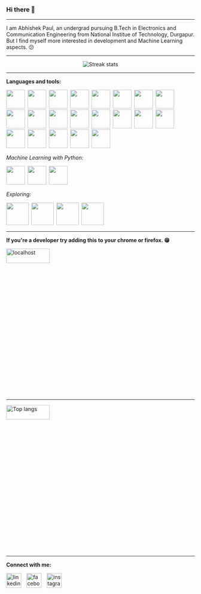 ### Hi there 👋

---

I am Abhishek Paul, an undergrad pursuing B.Tech in Electronics and Communication Engineering from National Institue of Technology, Durgapur. But I find myself more interested in development and Machine Learning aspects. :confused:

---

<p align=center>
  <img src="https://github-readme-streak-stats.herokuapp.com/?user=abhishekpawl&theme=dark" alt="Streak stats"/>
</p>

---

**Languages and tools:**

<img height="50" src="https://cdn.jsdelivr.net/gh/devicons/devicon/icons/cplusplus/cplusplus-original.svg" />&ensp;<img height="50" src="https://cdn.jsdelivr.net/gh/devicons/devicon/icons/java/java-original-wordmark.svg" />&ensp;<img height="50" src="https://cdn.jsdelivr.net/gh/devicons/devicon/icons/python/python-original.svg" />&ensp;<img height="50" src="https://cdn.jsdelivr.net/gh/devicons/devicon/icons/html5/html5-original.svg" />&ensp;<img height="50" src="https://cdn.jsdelivr.net/gh/devicons/devicon/icons/css3/css3-original.svg" />&ensp;<img height="50" src="https://cdn.jsdelivr.net/gh/devicons/devicon/icons/bootstrap/bootstrap-original.svg" />&ensp;<img height="50" src="https://cdn.jsdelivr.net/gh/devicons/devicon/icons/javascript/javascript-original.svg" />&ensp;<img height="50" src="https://res.cloudinary.com/dyiwzykis/image/upload/v1644261862/ejs_icon_132422_of78ol.svg" />&ensp;<img height="50" src="https://cdn.jsdelivr.net/gh/devicons/devicon/icons/react/react-original.svg" />&ensp;<img height="50" src="https://cdn.jsdelivr.net/gh/devicons/devicon/icons/nodejs/nodejs-original.svg" />&ensp;<img height="50" src="https://cdn.jsdelivr.net/gh/devicons/devicon/icons/express/express-original.svg" />&ensp;<img height="50" src="https://cdn.jsdelivr.net/gh/devicons/devicon/icons/flask/flask-original.svg" />&ensp;<img height="50" src="https://cdn.jsdelivr.net/gh/devicons/devicon/icons/pytest/pytest-original.svg" />&ensp;<img height="50" src="https://cdn.jsdelivr.net/gh/devicons/devicon/icons/mysql/mysql-original-wordmark.svg" />&ensp;<img height="50" src="https://cdn.jsdelivr.net/gh/devicons/devicon/icons/postgresql/postgresql-original-wordmark.svg" />&ensp;<img height="50" src="https://cdn.jsdelivr.net/gh/devicons/devicon/icons/mongodb/mongodb-original-wordmark.svg" />&ensp;<img height="50" src="https://www.vectorlogo.zone/logos/getpostman/getpostman-icon.svg"></img>&ensp;<img height="50" src="https://cdn.jsdelivr.net/gh/devicons/devicon/icons/git/git-original.svg" />&ensp;<img height="50" src="https://cdn.jsdelivr.net/gh/devicons/devicon/icons/bash/bash-original.svg" />&ensp;<img height="50" src="https://cdn.jsdelivr.net/gh/devicons/devicon/icons/linux/linux-original.svg" />&ensp;<img height="50" src="https://cdn.jsdelivr.net/gh/devicons/devicon/icons/azure/azure-original.svg" />

*Machine Learning with Python:*

<img height="50" src="https://cdn.jsdelivr.net/gh/devicons/devicon/icons/numpy/numpy-original.svg" />&ensp;<img height="50" src="https://cdn.jsdelivr.net/gh/devicons/devicon/icons/pandas/pandas-original.svg" />&ensp;<img height="50" src="https://cdn.jsdelivr.net/gh/devicons/devicon/icons/tensorflow/tensorflow-original.svg" />

*Exploring:*

<img height="60" src="https://cdn.jsdelivr.net/gh/devicons/devicon/icons/amazonwebservices/amazonwebservices-original.svg" />&ensp;<img height="60" src="https://cdn.jsdelivr.net/gh/devicons/devicon/icons/docker/docker-original.svg" />&ensp;<img height="60" src="https://cdn.jsdelivr.net/gh/devicons/devicon/icons/terraform/terraform-original.svg" />&ensp;<img height="60" src="https://cdn.jsdelivr.net/gh/devicons/devicon/icons/go/go-original.svg" />

---

**If you're a developer try adding this to your chrome or firefox. :grin:**

<a href="https://github.com/abhishekpawl/localhost"><img width="48%" height="10%" src="https://github-readme-stats.vercel.app/api/pin/?username=abhishekpawl&repo=localhost&theme=tokyonight&layout=compact" alt="localhost"></a>

---

<img width="48%" height="10%" src="https://github-readme-stats.vercel.app/api/top-langs/?username=abhishekpawl&langs_count=10&theme=tokyonight&layout=compact" alt="Top langs"/>

---

**Connect with me:**

[<img src='https://cdn.jsdelivr.net/gh/devicons/devicon/icons/linkedin/linkedin-original.svg' alt='linkedin' height='40'>](https://www.linkedin.com/in/abhishekpauler//)&emsp;[<img src='https://cdn.jsdelivr.net/gh/devicons/devicon/icons/facebook/facebook-original.svg' alt='facebook' height='40'>](https://www.facebook.com/thepaulsays/)&emsp;[<img src='https://res.cloudinary.com/dyiwzykis/image/upload/v1644323007/instagram-icon_ehmkeb.svg' alt='instagram' height='40'>](https://www.instagram.com/abhishekpawl/)
